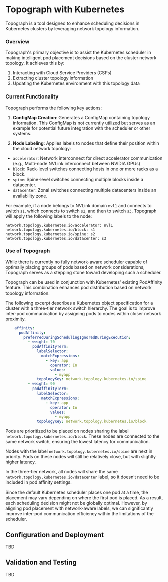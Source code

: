 # Topograph with Kubernetes

Topograph is a tool designed to enhance scheduling decisions in Kubernetes clusters by leveraging network topology information.

### Overview

Topograph's primary objective is to assist the Kubernetes scheduler in making intelligent pod placement decisions based on the cluster network topology. It achieves this by:

1. Interacting with Cloud Service Providers (CSPs)
2. Extracting cluster topology information
3. Updating the Kubernetes environment with this topology data

### Current Functionality

Topograph performs the following key actions:

1. **ConfigMap Creation**: Generates a ConfigMap containing topology information. This ConfigMap is not currently utilized but serves as an example for potential future integration with the scheduler or other systems.

2. **Node Labeling**: Applies labels to nodes that define their position within the cloud network topology:
 - `accelerator`: Network interconnect for direct accelerator communication (e.g., Multi-node NVLink interconnect between NVIDIA GPUs)
 - `block`: Rack-level switches connecting hosts in one or more racks as a block.
 - `spine`: Spine-level switches connecting multiple blocks inside a datacenter.
 - `datacenter`: Zonal switches connecting multiple datacenters inside an availability zone.

For example, if a node belongs to NVLink domain `nvl1` and connects to switch `s1`, which connects to switch `s2`, and then to switch `s3`, Topograph will apply the following labels to the node:

   ```
   network.topology.kubernetes.io/accelerator: nvl1
   network.topology.kubernetes.io/block: s1
   network.topology.kubernetes.io/spine: s2
   network.topology.kubernetes.io/datacenter: s3
   ```

### Use of Topograph

While there is currently no fully network-aware scheduler capable of optimally placing groups of pods based on network considerations, Topograph serves as a stepping stone toward developing such a scheduler.

Topograph can be used in conjunction with Kubernetes' existing PodAffinity feature.
This combination enhances pod distribution based on network topology information.

The following excerpt describes a Kubernetes object specification for a cluster with a three-tier network switch hierarchy. The goal is to improve inter-pod communication by assigning pods to nodes within
closer network proximity.

```yaml
    affinity:
      podAffinity:
        preferredDuringSchedulingIgnoredDuringExecution:
          - weight: 70
            podAffinityTerm:
              labelSelector:
                matchExpressions:
                  - key: app
                    operator: In
                    values:
                      - myapp
              topologyKey: network.topology.kubernetes.io/spine
          - weight: 90
            podAffinityTerm:
              labelSelector:
                matchExpressions:
                  - key: app
                    operator: In
                    values:
                      - myapp
              topologyKey: network.topology.kubernetes.io/block
```
Pods are prioritized to be placed on nodes sharing the label `network.topology.kubernetes.io/block`.
These nodes are connected to the same network switch, ensuring the lowest latency for communication.

Nodes with the label `network.topology.kubernetes.io/spine` are next in priority.
Pods on these nodes will still be relatively close, but with slightly higher latency.

In the three-tier network, all nodes will share the same `network.topology.kubernetes.io/datacenter` label,
so it doesn’t need to be included in pod affinity settings.

Since the default Kubernetes scheduler places one pod at a time, the placement may vary depending on where
the first pod is placed. As a result, each scheduling decision might not be globally optimal.
However, by aligning pod placement with network-aware labels, we can significantly improve inter-pod
communication efficiency within the limitations of the scheduler.

## Configuration and Deployment
TBD

## Validation and Testing
TBD

